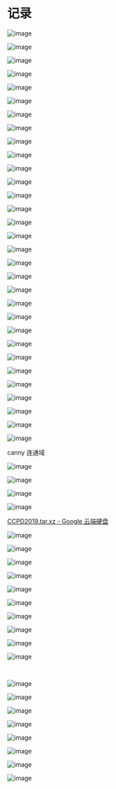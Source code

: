 # 记录

​![image](assets/image-20240824190248-9xdfz6o.png)​

​![image](assets/image-20240824190334-yw6w8s9.png)​

​![image](assets/image-20240824190448-wmr5hgg.png)​

​![image](assets/image-20240824190511-tof2kan.png)​

​![image](assets/image-20240824190604-x8r1cub.png)​

​![image](assets/image-20240824190701-ackjs3j.png)​

​![image](assets/image-20240824190719-2kiiemp.png)​

​![image](assets/image-20240824190814-aqcteeo.png)​

​![image](assets/image-20240824190849-i4yecuv.png)​

​![image](assets/image-20240824190854-448z9yw.png)​

​![image](assets/image-20240824190906-sbrbte7.png)​

​![image](assets/image-20240824190912-btlgy6z.png)​

​![image](assets/image-20240824190927-u74ktf4.png)​

​![image](assets/image-20240824190946-z3q0uq1.png)​

​![image](assets/image-20240824191011-cmcu437.png)​

​![image](assets/image-20240824191152-m2wy2ow.png)​

​![image](assets/image-20240824191241-8q51im6.png)​

​![image](assets/image-20240824191318-2k9dx6m.png)​

​![image](assets/image-20240824191456-gcbjuri.png)​

​![image](assets/image-20240824191703-4lvz4av.png)​

​![image](assets/image-20240824192123-ydrh5wp.png)​

​![image](assets/image-20240824194025-ou3g60j.png)​

​![image](assets/image-20240824194051-gfmd8vh.png)​

​![image](assets/image-20240824194235-zl598r0.png)​

​![image](assets/image-20240824194314-lyqjrc0.png)​

​![image](assets/image-20240824194453-dyhep08.png)​

​![image](assets/image-20240824194533-h725caj.png)​

​![image](assets/image-20240824194605-fpeyz2k.png)​

​![image](assets/image-20240824194621-77mbtji.png)​

​![image](assets/image-20240824194635-7jlpxsm.png)​

​![image](assets/image-20240824194645-mi2w0tq.png)​

canny 连通域

​![image](assets/image-20240824195146-68bahcu.png)​

​![image](assets/image-20240824195526-xgoalhg.png)​

​![image](assets/image-20240824195844-n5k58k2.png)​

​![image](assets/image-20240904214802-1auffnv.png)​

[CCPD2019.tar.xz - Google 云端硬盘](https://drive.google.com/file/d/1rdEsCUcIUaYOVRkx5IMTRNA7PcGMmSgc/view)

​![image](assets/image-20240908130554-hd6rroa.png)​

​![image](assets/image-20240908130649-4wey13k.png)​

​![image](assets/image-20240908130806-2xxmp15.png)​

​![image](assets/image-20240908131205-y58pu9c.png)​

​![image](assets/image-20240908131600-lh3hu47.png)​

​![image](assets/image-20240908131936-efx882s.png)​

​![image](assets/image-20240908132923-vwxk9dt.png)​

​![image](assets/image-20240908132930-os31j5c.png)​

​![image](assets/image-20240908133415-jg0aei3.png)​

​![image](assets/image-20240908133731-y8cx6bq.png)​

‍

​![image](assets/image-20240908133956-th7zl9t.png)​

​![image](assets/image-20240908134005-z4rqsvc.png)​

​![image](assets/image-20240908151632-xjozwf8.png)​

​![image](assets/image-20240908152102-2ctg2vj.png)​

​![image](assets/image-20240908152810-1gj4h2l.png)​

​![image](assets/image-20240908153700-ql499ik.png)​

​![image](assets/image-20240908155628-m6zbajp.png)​

​![image](assets/image-20240908160719-yyssvrj.png)​
